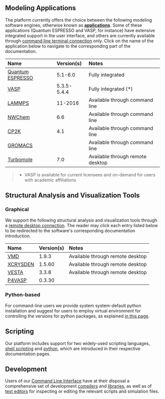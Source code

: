 

## Modeling Applications

The platform currently offers the choice between the following modeling software engines, otherwise known as **[applications](../software/applications.md)**. Some of these applications (Quantum ESPRESSO and VASP, for instance) have extensive integrated support in the user interface, and others are currently available through [command line terminal connection](../cli/overview.md) only. Click on the name of the application below to navigate to the corresponding part of the documentation.

| Name    |  Version(s)      | Notes      |
| :-------- |:----------- |:------------- |
| [Quantum ESPRESSO](modeling/quantum-espresso.md) | 5.1-6.0 | Fully integrated |
| [VASP](modeling/vasp.md)      | 5.3.5-5.4.4 | Fully integrated (*) |
| [LAMMPS](modeling/lammps.md)    | 11-2016 | Available through command line |
| [NWChem](modeling/nwchem.md)    | 6.6     | Available through command line |
| [CP2K](modeling/cp2k.md)      | 4.1     | Available through command line |
| [GROMACS](modeling/gromacs.md) |        | Available through command line |
| [Turbomole](modeling/turbomole.md) | 7.0     | Available through remote desktop |

> * VASP is available for current licensees and on-demand for users with academic affiliations

## Structural Analysis and Visualization Tools

### Graphical

We support the following structural analysis and visualization tools through a [remote desktop connection](../remote-connection/remote-desktop.md). The reader may click each entry listed below to be redirected to the software's corresponding documentation introduction.

| Name      |  Version(s) | Notes         |
| :-------- |:----------- |:------------- |
| [VMD](analysis/vmd.md) | 1.9.3 | Available through remote desktop |
| [XCRYSDEN](analysis/xcrysden.md) |  1.5.60 | Available through remote desktop |
| [VESTA](analysis/vesta.md)  | 3.3.8 | Available through remote desktop |
| [P4VASP](analysis/p4vasp.md) |  0.3.30 |  |

### Python-based

For command-line users we provide system system-default python installation and suggest for users to employ virtual environment for controlling the versions for python packages, as explained [in this page](../cli/actions/create-python-env.md).

## Scripting

Our platform includes support for two widely-used scripting languages, [shell scripting](scripting/shell.md) and [python](scripting/python.md), which are introduced in their respective documentation pages.

## Development

Users of our [Command Line Interface](../cli/overview.md) have at their disposal a comprehensive set of development [compilers](development/compilers.md) and [libraries](development/libraries.md), as well as of [text editors](development/text-editors.md) for inspecting or editing the relevant scripts and simulation files.
